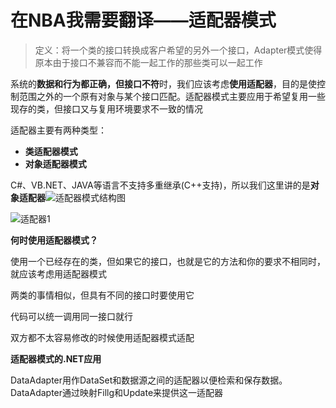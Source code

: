 # 在NBA我需要翻译——适配器模式

> 定义：将一个类的接口转换成客户希望的另外一个接口，Adapter模式使得原本由于接口不兼容而不能一起工作的那些类可以一起工作

系统的**数据和行为都正确，但接口不符**时，我们应该考虑**使用适配器**，目的是使控制范围之外的一个原有对象与某个接口匹配。适配器模式主要应用于希望复用一些现存的类，但接口又与复用环境要求不一致的情况

适配器主要有两种类型：

- **类适配器模式**
- **对象适配器模式**

C#、VB.NET、JAVA等语言不支持多重继承(C++支持)，所以我们这里讲的是**对象适配器**![适配器模式结构图](picture/第十七章/适配器模式结构图.png)

![适配器1](picture/第十七章/适配器1.png)

**何时使用适配器模式？**

使用一个已经存在的类，但如果它的接口，也就是它的方法和你的要求不相同时，就应该考虑用适配器模式

两类的事情相似，但具有不同的接口时要使用它

代码可以统一调用同一接口就行

双方都不太容易修改的时候使用适配器模式适配

**适配器模式的.NET应用**

DataAdapter用作DataSet和数据源之间的适配器以便检索和保存数据。DataAdapter通过映射Fillg和Update来提供这一适配器